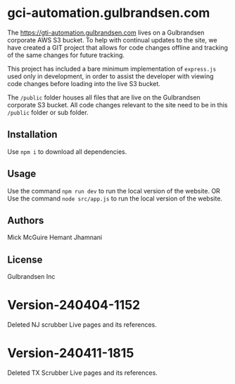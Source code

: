 # gci-automation.gulbrandsen.com

The <https://gti-automation.gulbrandsen.com> lives on a Gulbrandsen corporate AWS S3 bucket.  To help with continual updates to the site, we have created a GIT project that allows for code changes offline and tracking of the same changes for future tracking.

This project has included a bare minimum implementation of `express.js` used only in development, in order to assist the developer with viewing code changes before loading into the live S3 bucket.

The `/public` folder houses all files that are live on the Gulbrandsen corporate S3 bucket.  All code changes relevant to the site need to be in this `/public` folder or sub folder.

## Installation

Use `npm i` to download all dependencies.

## Usage

Use the command `npm run dev` to run the local version of the website.
OR
Use the command `node src/app.js` to run the local version of the website.

## Authors

Mick McGuire
Hemant Jhamnani

## License

Gulbrandsen Inc

# Version-240404-1152

Deleted NJ scrubber Live pages and its references.

# Version-240411-1815

Deleted TX Scrubber Live pages and its references.
